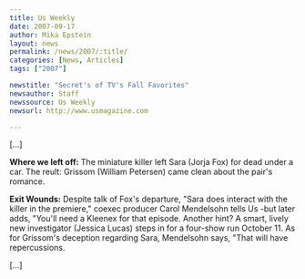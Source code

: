 ```yaml
---
title: Us Weekly 
date: 2007-09-17
author: Mika Epstein
layout: news
permalink: /news/2007/:title/
categories: [News, Articles]
tags: ["2007"]

newstitle: "Secret's of TV's Fall Favorites"
newsauthor: Staff
newssource: Us Weekly
newsurl: http://www.usmagazine.com

---
```


[...]

**Where we left off:** The miniature killer left Sara (Jorja Fox) for dead under a car. The reult: Grissom (William Petersen) came clean about the pair's romance.

**Exit Wounds:** Despite talk of Fox's departure, "Sara does interact with the killer in the premiere," coexec producer Carol Mendelsohn tells Us -but later adds, "You'll need a Kleenex for that episode. Another hint? A smart, lively new investigator (Jessica Lucas) steps in for a four-show run October 11. As for Grissom's deception regarding Sara, Mendelsohn says, "That will have repercussions.

[...]